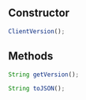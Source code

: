 ## Constructor
```javascript
ClientVersion();
```

## Methods
```javascript
String getVersion();
```
```javascript
String toJSON();
```